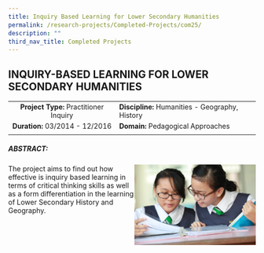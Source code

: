 ```yaml
---
title: Inquiry Based Learning for Lower Secondary Humanities
permalink: /research-projects/Completed-Projects/com25/
description: ""
third_nav_title: Completed Projects
---
```

## INQUIRY-BASED LEARNING FOR LOWER SECONDARY HUMANITIES

|   |   |
|:-:|---|
| **Project Type:** Practitioner Inquiry  |**Discipline:** Humanities - Geography, History   |
| **Duration:** 03/2014 - 12/2016  |**Domain:** Pedagogical Approaches   |
|   |   |

##### ABSTRACT:

<img src="/images/Wailing_Ros_inquiry based.jpg" style="width:49%" align=right>
The project aims to find out how effective is inquiry based learning in terms of critical thinking skills as well as a form differentiation in the learning of Lower Secondary History and Geography.